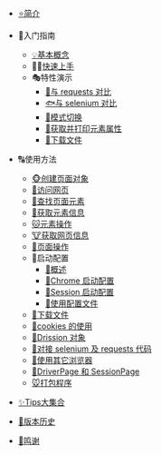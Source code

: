 * [⭐️简介](简介.md)

* 🧭入门指南
    * [💡基本概念](入门指南\基本概念.md)
    * 🖐🏻[快速上手](入门指南\快速上手.md)
    * 🎭特性演示
        * [🐙与 requests 对比](入门指南\特性演示\与requests代码对比.md)
        * [🐟与 selenium 对比](入门指南\特性演示\与selenium代码对比.md)
        * [🦈模式切换](入门指南\特性演示\模式切换.md)
        * [🐳获取并打印元素属性](入门指南\特性演示\获取并打印元素属性.md)
        * [🐬下载文件](入门指南\特性演示\下载文件.md)

* 🔠使用方法
    * [🐵创建页面对象](使用方法\创建页面对象.md)
    * [🦊访问网页](使用方法\访问网页.md)
    * [🐶查找页面元素](使用方法\查找页面元素.md)
    * [🦝获取元素信息](使用方法\获取元素信息.md)
    * [🐱元素操作](使用方法\元素操作.md)
    * [🐮获取网页信息](使用方法\获取网页信息.md)
    * [🐷页面操作](使用方法\页面操作.md)
    * 🐻启动配置
        * [🐉概述](使用方法\启动配置\概述.md)
        * [🦖Chrome 启动配置]('使用方法\启动配置\Chrome启动配置.md')
        * [🦕Session 启动配置](使用方法\启动配置\Session启动配置.md)
        * [🐊使用配置文件](使用方法\启动配置\使用配置文件.md)
    * [🐼下载文件](使用方法\下载文件.md)
    * [🐨cookies 的使用](使用方法\cookies的使用.md)
    * [🐰Drission 对象](使用方法\Drission对象.md)
    * [🐹对接 selenium 及 requests 代码](使用方法\对接selenium及requests代码.md)
    * [🦇使用其它浏览器](使用方法\使用其它浏览器.md)
    * [🦒DriverPage 和 SessionPage](使用方法\DriverPage和SessionPage.md)
    * [🐭打包程序](使用方法\打包程序.md)

* [✨️Tips大集合](Tips大集合.md)
* [🎯️版本历史](版本历史.md)
* [💐鸣谢](鸣谢.md)


